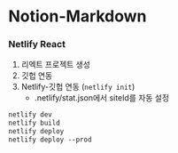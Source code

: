 # Notion-Markdown

### Netlify React
1. 리엑트 프로젝트 생성
2. 깃헙 연동
3. Netlify-깃헙 연동 (`netlify init`)
   - .netlify/stat.json에서 siteId를 자동 설정
```markdown
netlify dev
netlify build
netlify deploy
netlify deploy --prod
```